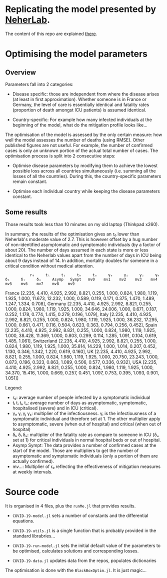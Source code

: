 # Replicating the model presented by [NeherLab](https://neherlab.org/covid19/).

The content of this repo are explained [there](https://emmanuel-r8.github.io/2020/03/25/2020-03-25-forecasting-covid-19.html).

# Optimising the model parameters

## Overview
Parameters fall into 2 categories:

- Disease specific: those are independent from where the disease arises (at least in first approximation).
  Whether someone is in France or Germany, the level of care is essentially identical and
  fatality rates (proportion of death amongst ICU patients) is assumed identical.

- Country-specific: For example how many infected individuals at the beginning of the model,
  what do the mitigation profile looks like...

The optimisation of the model is assessed by the only certain measure: how well the model assesses the
number of deaths (using RMSE). Other published figures are not useful. For example, the number of confirmed
cases is only an unknown portion of the actual total number of cases. The optimisation process is
split into 2 consecutive steps:

  - Optimise disease parameters by modifying them to achieve the lowest possible loss across all
    countries simultaneously (i.e. summing all the losses of all the countries). During this, the
    country-specific parameters remain constant.

  - Optimise each individual country while keeping the disease parameters constant.

## Some results

Those results took less than 10 minutes on my old laptop (Thinkpad x260).

In summary, the results of the optimisation gives an r₀ lower than Neherlab's moderate value of 2.7. This is however
offset by a hug number of non-identified asymptomatic and symptomatic individuals (by a factor of about 20).  The number of days assumed in each state is more or less identical to the Neherlab values apart from the number of days in ICU being about 9 days instead of 14. In addition, mortality doubles for someone in a critical condition without medical attention.


               r₀     tₗ     tᵢ     tₕ     tᵤ     γₑ     γᵢ     γⱼ     γₖ     δₖ     δₗ     δᵤ     Asymp   Sympt   mv0    mv1    mv2    mv3    mv4    mv5    mv6    mv7    mv8    mv9

France        [2.235, 4.410, 4.925, 2.992, 8.821, 0.255, 1.000, 0.824, 1.980, 1.119, 1.925, 1.000, 11.673, 12.232, 1.000, 0.589, 0.119, 0.171, 0.375, 1.470, 1.489, 1.247, 1.334, 0.708],
Germany       [2.235, 4.410, 4.925, 2.992, 8.821, 0.255, 1.000, 0.824, 1.980, 1.119, 1.925, 1.000, 34.646, 24.006, 1.000, 0.671, 0.187, 0.252, 1.178, 0.774, 1.415, 0.279, 0.196, 1.079],
Italy         [2.235, 4.410, 4.925, 2.992, 8.821, 0.255, 1.000, 0.824, 1.980, 1.119, 1.925, 1.000, 36.232, 17.295, 1.000, 0.661, 0.471, 0.116, 0.504, 0.623, 0.363, 0.794, 0.256, 0.452],
Spain         [2.235, 4.410, 4.925, 2.992, 8.821, 0.255, 1.000, 0.824, 1.980, 1.119, 1.925, 1.000, 38.428, 11.369, 1.000, 0.803, 0.299, 0.114, 1.285, 1.091, 0.104, 0.619, 1.485, 1.061],
Switzerland   [2.235, 4.410, 4.925, 2.992, 8.821, 0.255, 1.000, 0.824, 1.980, 1.119, 1.925, 1.000, 35.814, 14.229, 1.000, 1.014, 0.207, 0.452, 1.130, 0.346, 1.342, 1.220, 0.619, 0.160],
UK            [2.235, 4.410, 4.925, 2.992, 8.821, 0.255, 1.000, 0.824, 1.980, 1.119, 1.925, 1.000, 20.750, 23.243, 1.000, 0.873, 0.196, 0.323, 0.863, 1.089, 0.506, 0.577, 0.336, 0.932],
USA           [2.235, 4.410, 4.925, 2.992, 8.821, 0.255, 1.000, 0.824, 1.980, 1.119, 1.925, 1.000, 34.370, 15.416, 1.000, 0.669, 0.257, 0.451, 1.097, 0.753, 0.395, 1.093, 0.901, 1.051]]


Legend:
  - r₀: average number of people infected by a symptomatic individual
  - tₗ     tᵢ     tₕ     tᵤ: average number of days as asymptomatic, symptomatic, hospitalised (severe) and in ICU (critical).
  - γₑ     γᵢ     γⱼ     γₖ: multiplier of the infectiousness. γᵢ is the infectiousness of a symptomatic individual and therefore set at 1. The other multiplier apply to asymptomatic, severe (when
out of hospital) and critical (when out of hospital)
  - δₖ     δₗ     δᵤ: multiplier of the fatality rate as compare to someone in ICU (δᵤ set at 1) for critical individuals in normal hospital beds or out of hospital.
  - Asymp   Sympt: The data provides a number of confirmed cases at the start of the model. Those are multipliers to get the number of asymptomatic and symptomatic individuals (only a portion of
them are actually confirmed).
  - mv...: Multiplier of r₀ reflecting the effectiveness of mitigation measures at weekly intervals.


# Source code

It is organised in 4 files, plus the `runMe.jl` that provides results.

- `COVID-19-model.jl`  sets a number of constants and the differential equations.

- `COVID-19-utils.jl` is a single function that is probably provided in the standard librabries...

- `COVID-19-run-model.jl`  sets the initial default value of the parameters to be optimised,
  calculates solutions and corresponding losses.

- `COVID-19-data.jl` updates data from the repos, populates dictionaries

The optimisation is done with the `BlackBoxOptim.jl`. It is just magic...
